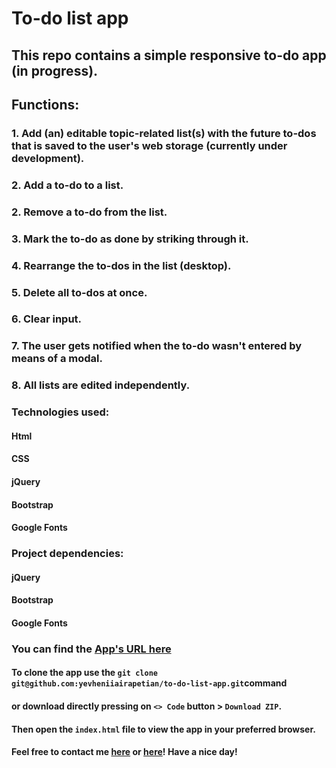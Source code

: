 # To-do list app
## This repo contains a simple responsive to-do app (in progress).
## Functions:
### 1. Add (an) editable topic-related list(s) with the future to-dos that is saved to the user's web storage (currently under development).
### 2. Add a to-do to a list.
### 2. Remove a to-do from the list.
### 3. Mark the to-do as done by striking through it.
### 4. Rearrange the to-dos in the list (desktop).
### 5. Delete all to-dos at once.
### 6. Clear input.
### 7. The user gets notified when the to-do wasn't entered by means of a modal.
### 8. All lists are edited independently.
### Technologies used:
#### Html
#### CSS
#### jQuery
#### Bootstrap
#### Google Fonts
### Project dependencies:
#### jQuery
#### Bootstrap
#### Google Fonts
### You can find the [App's URL here](https://yevheniiairapetian.github.io/to-do-list-app/)
#### To clone the app use the `git clone git@github.com:yevheniiairapetian/to-do-list-app.git`command 
#### or download directly pressing on `<> Code` button > `Download ZIP`. 
#### Then open the `index.html` file to view the app in your preferred browser.
#### Feel free to contact me [here](https://www.linkedin.com/in/yevhenii-airapetian/) or [here](mailto:sonkozhenia11@gmail.com)! Have a nice day!


